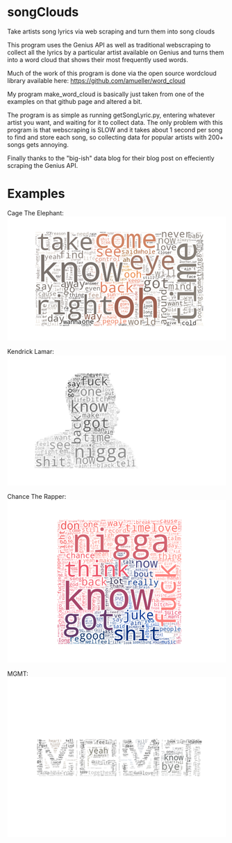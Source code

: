 # songClouds

Take artists song lyrics via web scraping and turn them into song clouds

This program uses the Genius API as well as traditional webscraping to collect all the lyrics by a particular artist available on Genius and turns them into a word cloud that shows their most frequently used words. 

Much of the work of this program is done via the open source wordcloud library available here: https://github.com/amueller/word_cloud

My program make_word_cloud is basically just taken from one of the examples on that github page and altered a bit.

The program is as simple as running getSongLyric.py, entering whatever artist you want, and waiting for it to collect data. The only problem with this program is that webscraping is SLOW and it takes about 1 second per song to find and store each song, so collecting data for popular artists with 200+ songs gets annoying.

Finally thanks to the "big-ish" data blog for their blog post on effeciently scraping the Genius API.

# Examples
Cage The Elephant:
![alt text](https://github.com/MrGarrett45/songClouds/blob/master/CageTheElephant.png "Cage The Elephant")

Kendrick Lamar:
![alt text](https://github.com/MrGarrett45/songClouds/blob/master/kendrickLamar.png "Kendrick Lamar")

Chance The Rapper:
![alt text](https://github.com/MrGarrett45/songClouds/blob/master/chanceTheRapper.png "Chance The Rapper")

MGMT:
![alt text](https://github.com/MrGarrett45/songClouds/blob/master/MGMT.png "MGMT")
